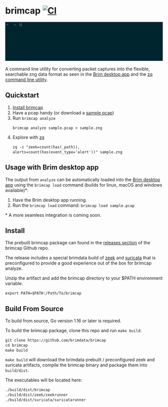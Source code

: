 # brimcap [![CI][ci-img]][ci]

![Image of brimcap analyze](https://github.com/brimdata/brimcap/raw/main/brimcap.gif)

A command line utility for converting packet captures into the flexible, searchable
zng data format as seen in the [Brim desktop
app](https://github.com/brimdata/brim) and the [zq command line
utility](https://github.com/brimdata/zed).

## Quickstart

1. [Install brimcap](#install)
2. Have a pcap handy (or download a [sample pcap](https://wiki.wireshark.org/SampleCaptures))
3. Run `brimcap analyze`
   ```
   brimcap analyze sample.pcap > sample.zng
   ```
4. Explore with [zq](https://github.com/brimdata/zed) 
   ```
   zq -z "zeek=count(has(_path)), alerts=count(has(event_type='alert'))" sample.zng
   ```

## Usage with Brim desktop app

The output from `analyze` can be automatically loaded into the
[Brim desktop app](https://github.com/brimdata/brim) using the `brimcap load`
command (builds for linux, macOS and windows available)\*:

1. Have the Brim desktop app running.
2. Run the `brimcap load` command: `brimcap load sample.pcap`

\* A more seamless integration is coming soon.

## Install

The prebuilt brimcap package can found in the [releases
section](https://github.com/brimdata/brimcap/releases) of the brimcap Github
repo.

The release includes a special brimdata build of
[zeek](https://github.com/brimdata/zeek) and
[suricata](https://github.com/brimdata/build-suricata) that is preconfigured to
provide a good experience out of the box for brimcap analyze.

Unzip the artifact and add the brimcap directory to your $PATH environment
variable.

```
export PATH=$PATH:/Path/To/brimcap
```

## Build From Source

To build from source, Go version 1.16 or later is required.

To build the brimcap package, clone this repo and run `make build`:

```
git clone https://github.com/brimdata/brimcap
cd brimcap
make build
```

`make build` will download the brimdata prebuilt / preconfigured zeek and
suricata artifacts, compile the brimcap binary and package them into
`build/dist`.

The executables will be located here:
```
./build/dist/brimcap
./build/dist/zeek/zeekrunner
./build/dist/suricata/suricatarunner
```


[ci-img]: https://github.com/brimdata/brimcap/actions/workflows/ci.yaml/badge.svg
[ci]: https://github.com/brimdata/brimcap/actions/workflows/ci.yaml

